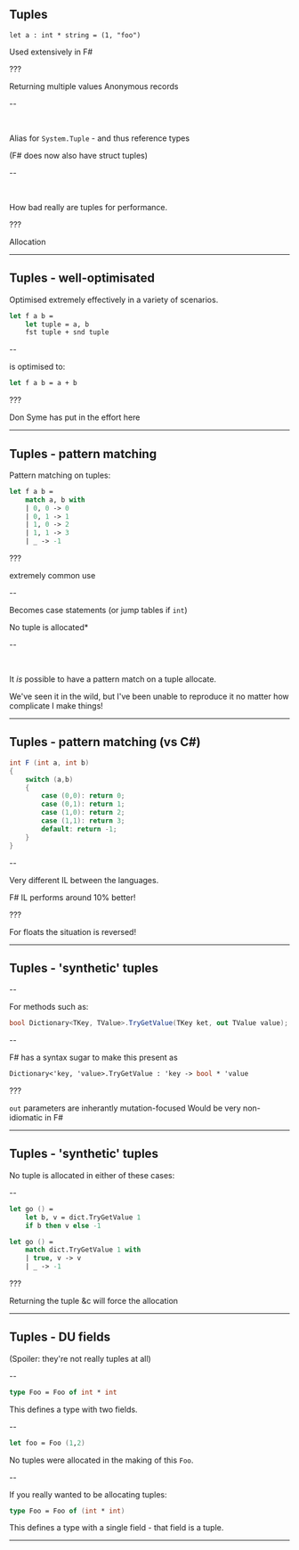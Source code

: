 
## Tuples

```
let a : int * string = (1, "foo")
```

Used extensively in F\#

???

Returning multiple values
Anonymous records

--

&nbsp;

Alias for `System.Tuple` - and thus reference types

(F\# does now also have struct tuples)

--

&nbsp;

How bad really are tuples for performance.

???

Allocation

---

## Tuples - well-optimisated

Optimised extremely effectively in a variety of scenarios.

```fsharp
let f a b =
    let tuple = a, b
    fst tuple + snd tuple
```

--

is optimised to:

```fsharp
let f a b = a + b
```

???

Don Syme has put in the effort here

---

## Tuples - pattern matching

Pattern matching on tuples:

```fsharp
let f a b =
    match a, b with
    | 0, 0 -> 0
    | 0, 1 -> 1
    | 1, 0 -> 2
    | 1, 1 -> 3
    | _ -> -1
```

???

extremely common use

--

Becomes case statements (or jump tables if `int`)

No tuple is allocated*

--

&nbsp;

It _is_ possible to have a pattern match on a tuple allocate.

We've seen it in the wild, but I've been unable to reproduce it no matter how complicate I make things!

---

## Tuples - pattern matching (vs C\#)

```csharp
int F (int a, int b)
{
    switch (a,b)
    {
        case (0,0): return 0;
        case (0,1): return 1;
        case (1,0): return 2;
        case (1,1): return 3;
        default: return -1;
    }
}
```

--

Very different IL between the languages.

F\# IL performs around 10% better!

???

For floats the situation is reversed!

---

## Tuples - 'synthetic' tuples

--

For methods such as:

```csharp
bool Dictionary<TKey, TValue>.TryGetValue(TKey ket, out TValue value);
```

--

F\# has a syntax sugar to make this present as

```fsharp
Dictionary<'key, 'value>.TryGetValue : 'key -> bool * 'value
```

???

`out` parameters are inherantly mutation-focused
Would be very non-idiomatic in F\#

---

## Tuples - 'synthetic' tuples

No tuple is allocated in either of these cases:

--

```fsharp
let go () =
    let b, v = dict.TryGetValue 1
    if b then v else -1
```

```fsharp
let go () =
    match dict.TryGetValue 1 with
    | true, v -> v
    | _ -> -1
```

???

Returning the tuple &c will force the allocation

---

## Tuples - DU fields

(Spoiler: they're not really tuples at all)

--

```fsharp
type Foo = Foo of int * int
```

This defines a type with two fields.

--

```fsharp
let foo = Foo (1,2)
```

No tuples were allocated in the making of this `Foo`.

--

If you really wanted to be allocating tuples:

```fsharp
type Foo = Foo of (int * int)
```

This defines a type with a single field - that field is a tuple.

---
